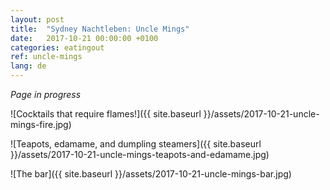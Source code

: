 ```yaml
---
layout: post
title:  "Sydney Nachtleben: Uncle Mings"
date:   2017-10-21 00:00:00 +0100
categories: eatingout
ref: uncle-mings
lang: de
---
```


*Page in progress*

![Cocktails that require flames!]({{ site.baseurl }}/assets/2017-10-21-uncle-mings-fire.jpg)

![Teapots, edamame, and dumpling steamers]({{ site.baseurl }}/assets/2017-10-21-uncle-mings-teapots-and-edamame.jpg)

![The bar]({{ site.baseurl }}/assets/2017-10-21-uncle-mings-bar.jpg)
